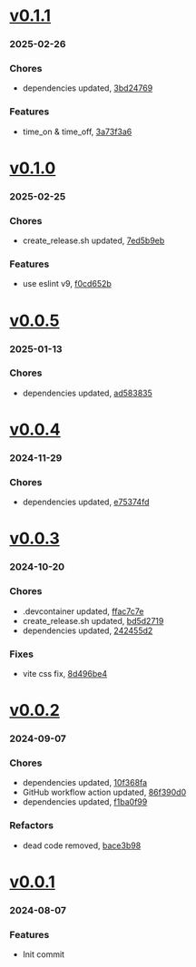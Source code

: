 # <a href='https://github.com/mrjackwills/screen_control_frontend/releases/tag/v0.1.1'>v0.1.1</a>
### 2025-02-26

### Chores
+ dependencies updated, [3bd24769](https://github.com/mrjackwills/screen_control_frontend/commit/3bd2476915533ed1798581cbb9ff1e738cd30b3a)

### Features
+ time_on & time_off, [3a73f3a6](https://github.com/mrjackwills/screen_control_frontend/commit/3a73f3a62938f1e857d89dfbcb7c93cf065754fd)

# <a href='https://github.com/mrjackwills/screen_control_frontend/releases/tag/v0.1.0'>v0.1.0</a>
### 2025-02-25

### Chores
+ create_release.sh updated, [7ed5b9eb](https://github.com/mrjackwills/screen_control_frontend/commit/7ed5b9eb3749f974b370ad2d494c919badb11551)

### Features
+ use eslint v9, [f0cd652b](https://github.com/mrjackwills/screen_control_frontend/commit/f0cd652bf3d22daebafd537206dae86902adde51)

# <a href='https://github.com/mrjackwills/screen_control_frontend/releases/tag/v0.0.5'>v0.0.5</a>
### 2025-01-13

### Chores
+ dependencies updated, [ad583835](https://github.com/mrjackwills/screen_control_frontend/commit/ad583835e0ebe5f39a5c78b25bf5f0405d45d33e)

# <a href='https://github.com/mrjackwills/screen_control_frontend/releases/tag/v0.0.4'>v0.0.4</a>
### 2024-11-29

### Chores
+ dependencies updated, [e75374fd](https://github.com/mrjackwills/screen_control_frontend/commit/e75374fd47444135d4b5f6ba06cc9c23d38d34fd)

# <a href='https://github.com/mrjackwills/screen_control_frontend/releases/tag/v0.0.3'>v0.0.3</a>
### 2024-10-20

### Chores
+ .devcontainer updated, [ffac7c7e](https://github.com/mrjackwills/screen_control_frontend/commit/ffac7c7e85fc9c5661b7783158e0d65bf5f71028)
+ create_release.sh updated, [bd5d2719](https://github.com/mrjackwills/screen_control_frontend/commit/bd5d2719bb389298e966cf103888c2cff439245f)
+ dependencies updated, [242455d2](https://github.com/mrjackwills/screen_control_frontend/commit/242455d2bf9ec61678b815230b64d06d9b27c777)

### Fixes
+ vite css fix, [8d496be4](https://github.com/mrjackwills/screen_control_frontend/commit/8d496be47f0ba768a721a184aaf3d892b7e56a85)

# <a href='https://github.com/mrjackwills/screen_control_frontend/releases/tag/v0.0.2'>v0.0.2</a>
### 2024-09-07

### Chores
+ dependencies updated, [10f368fa](https://github.com/mrjackwills/screen_control_frontend/commit/10f368fa745ba505e9ae2dd6e73643c0e1c20358)
+ GitHub workflow action updated, [86f390d0](https://github.com/mrjackwills/screen_control_frontend/commit/86f390d0ec4c231464cffbdf1c53fe1583f42bd6)
+ dependencies updated, [f1ba0f99](https://github.com/mrjackwills/screen_control_frontend/commit/f1ba0f992b983603f3a05c40bbfd8aab88130e4a)

### Refactors
+ dead code removed, [bace3b98](https://github.com/mrjackwills/screen_control_frontend/commit/bace3b98bdf3c9d62f0838b218cda5fe495eaaf4)

# <a href='https://github.com/mrjackwills/screen_control_frontend/releases/tag/v0.0.1'>v0.0.1</a>
### 2024-08-07

### Features
+ Init commit
